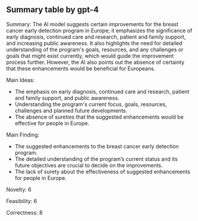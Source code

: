 ## Summary table by gpt-4
Summary: 
The AI model suggests certain improvements for the breast cancer early detection program in Europe; it emphasizes the significance of early diagnosis, continued care and research, patient and family support, and increasing public awareness. It also highlights the need for detailed understanding of the program's goals, resources, and any challenges or goals that might exist currently, which would guide the improvement process further. However, the AI also points out the absence of certainty that these enhancements would be beneficial for Europeans.
 
Main Ideas: 
- The emphasis on early diagnosis, continued care and research, patient and family support, and public awareness.
- Understanding the program's current focus, goals, resources, challenges and planned future developments.
- The absence of sureties that the suggested enhancements would be effective for people in Europe.

Main Finding: 
- The suggested enhancements to the breast cancer early detection program.
- The detailed understanding of the program’s current status and its future objectives are crucial to decide on the improvements.
- The lack of surety about the effectiveness of suggested enhancements for people in Europe.

Novelty: 6

Feasibility: 6

Correctness: 8
